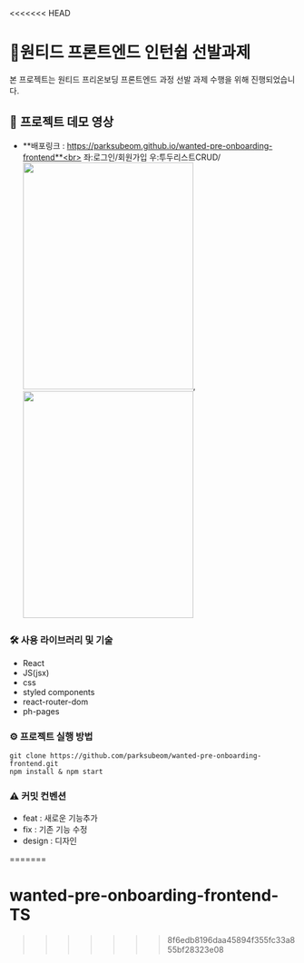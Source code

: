 <<<<<<< HEAD
# 🚀원티드 프론트엔드 인턴쉽 선발과제
본 프로젝트는 원티드 프리온보딩 프론트엔드 과정 선발 과제 수행을 위해 진행되었습니다.


## 👀 프로젝트 데모 영상

- **배포링크 : https://parksubeom.github.io/wanted-pre-onboarding-frontend**<br>
좌:로그인/회원가입 우:투두리스트CRUD/<br>
 <img src = "https://user-images.githubusercontent.com/104641096/230758070-df4981c0-609e-488b-8dd0-bfc93f28940a.gif" width = "300" height = "400"/>,<img src = "https://user-images.githubusercontent.com/104641096/230767388-10f7f981-0c62-44f8-86cc-3a2b8ef678f7.gif" width = "300" height = "400"/>



### 🛠️ 사용 라이브러리 및 기술

- React
- JS(jsx)
- css
- styled components
- react-router-dom
- ph-pages

### ⚙️ 프로젝트 실행 방법

```
git clone https://github.com/parksubeom/wanted-pre-onboarding-frontend.git
npm install & npm start
```

### ⚠️ 커밋 컨벤션
- feat : 새로운 기능추가
- fix : 기존 기능 수정
- design : 디자인 

=======
# wanted-pre-onboarding-frontend-TS
>>>>>>> 8f6edb8196daa45894f355fc33a855bf28323e08
